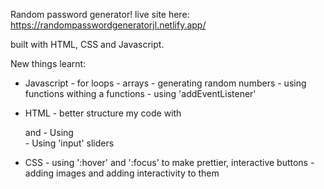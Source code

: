Random password generator!
live site here: https://randompasswordgeneratorjl.netlify.app/ 

built with HTML, CSS and Javascript.

New things learnt:
- Javascript
        - for loops
        - arrays
        - generating random numbers
        - using functions withing a functions
        - using 'addEventListener'

- HTML
        - better structure my code with <main> and <container>
        - Using <br>
        - Using 'input' sliders
- CSS
        - using ':hover' and ':focus' to make prettier, interactive buttons
        - adding images and adding interactivity to them  
